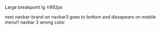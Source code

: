 Large breakpoint lg ≥992px

next
navbar-brand on navbar3 goes to bottom and dissapears on mobile menu!!
navbar 3 wrong color
